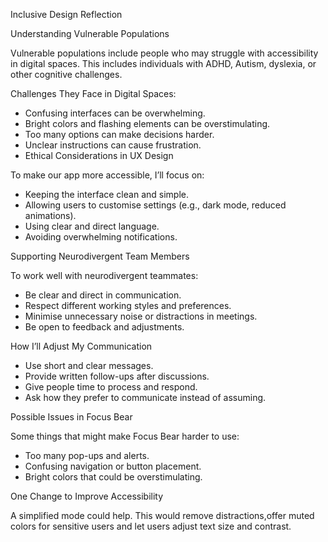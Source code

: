 Inclusive Design Reflection

Understanding Vulnerable Populations

Vulnerable populations include people who may struggle with accessibility in digital spaces. This includes individuals with ADHD, Autism, dyslexia, or other cognitive challenges.

Challenges They Face in Digital Spaces:
- Confusing interfaces can be overwhelming.
- Bright colors and flashing elements can be overstimulating.
- Too many options can make decisions harder.
- Unclear instructions can cause frustration.
- Ethical Considerations in UX Design

To make our app more accessible, I’ll focus on:
- Keeping the interface clean and simple.
- Allowing users to customise settings (e.g., dark mode, reduced animations).
- Using clear and direct language.
- Avoiding overwhelming notifications.

Supporting Neurodivergent Team Members

To work well with neurodivergent teammates:
- Be clear and direct in communication.
- Respect different working styles and preferences.
- Minimise unnecessary noise or distractions in meetings.
- Be open to feedback and adjustments.

How I’ll Adjust My Communication
- Use short and clear messages.
- Provide written follow-ups after discussions.
- Give people time to process and respond.
- Ask how they prefer to communicate instead of assuming.

Possible Issues in Focus Bear

Some things that might make Focus Bear harder to use:
- Too many pop-ups and alerts.
- Confusing navigation or button placement.
- Bright colors that could be overstimulating.

One Change to Improve Accessibility

A simplified mode could help. This would remove distractions,offer muted colors for sensitive users and let users adjust text size and contrast.